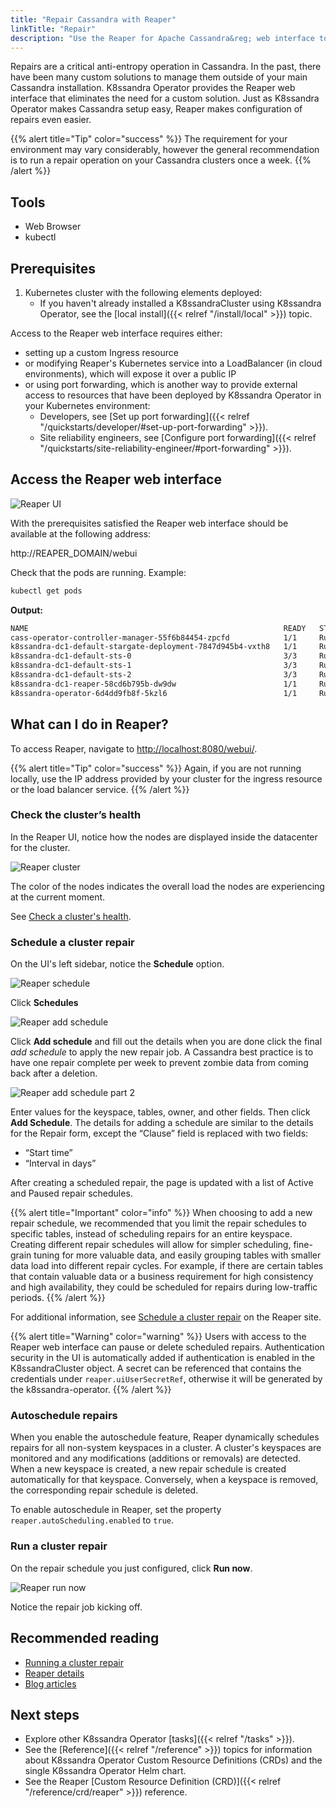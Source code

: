 ```yaml
---
title: "Repair Cassandra with Reaper"
linkTitle: "Repair"
description: "Use the Reaper for Apache Cassandra&reg; web interface to perform repairs."
---
```


Repairs are a critical anti-entropy operation in Cassandra. In the past, there have been many custom solutions to manage them outside of your main Cassandra installation. K8ssandra Operator provides the Reaper web interface that eliminates the need for a custom solution. Just as K8ssandra Operator makes Cassandra setup easy, Reaper makes configuration of repairs even easier.

{{% alert title="Tip" color="success" %}}
The requirement for your environment may vary considerably, however the general recommendation is to run a repair operation on your Cassandra clusters once a week.
{{% /alert %}}

## Tools

* Web Browser
* kubectl

## Prerequisites

1. Kubernetes cluster with the following elements deployed:
   * If you haven't already installed a K8ssandraCluster using K8ssandra Operator, see the [local install]({{< relref "/install/local" >}}) topic.

Access to the Reaper web interface requires either:  

* setting up a custom Ingress resource
* or modifying Reaper's Kubernetes service into a LoadBalancer (in cloud environments), which will expose it over a public IP
* or using port forwarding, which is another way to provide external access to resources that have been deployed by K8ssandra Operator in your Kubernetes environment:  
  * Developers, see [Set up port forwarding]({{< relref "/quickstarts/developer/#set-up-port-forwarding" >}}).  
  * Site reliability engineers, see [Configure port forwarding]({{< relref "/quickstarts/site-reliability-engineer/#port-forwarding" >}}).

## Access the Reaper web interface

![Reaper UI](reaper-main-ui.png)

With the prerequisites satisfied the Reaper web interface should be available at the following address:

http://REAPER_DOMAIN/webui

Check that the pods are running. Example:

```bash
kubectl get pods
```

**Output:**

```bash
NAME                                                         READY   STATUS    RESTARTS   AGE
cass-operator-controller-manager-55f6b84454-zpcfd            1/1     Running   1          10d
k8ssandra-dc1-default-stargate-deployment-7847d945b4-vxth8   1/1     Running   0          10d
k8ssandra-dc1-default-sts-0                                  3/3     Running   0          10d
k8ssandra-dc1-default-sts-1                                  3/3     Running   0          10d
k8ssandra-dc1-default-sts-2                                  3/3     Running   0          10d
k8ssandra-dc1-reaper-58cd6b795b-dw9dw                        1/1     Running   0          10d
k8ssandra-operator-6d4dd9fb8f-5kzl6                          1/1     Running   0          10d
```

## What can I do in Reaper?

To access Reaper, navigate to [http://localhost:8080/webui/](http://localhost:8080/webui/). 

{{% alert title="Tip" color="success" %}}
Again, if you are not running locally, use the IP address provided by your cluster for the ingress resource or the load balancer service.
{{% /alert %}}

### Check the cluster’s health

In the Reaper UI, notice how the nodes are displayed inside the datacenter for the cluster.

![Reaper cluster](reaper-cluster.png)

The color of the nodes indicates the overall load the nodes are experiencing at the current moment.

See [Check a cluster's health](http://cassandra-reaper.io/docs/usage/health/).

### Schedule a cluster repair

On the UI's left sidebar, notice the **Schedule** option.

![Reaper schedule](reaper-schedule.png)

Click **Schedules**

![Reaper add schedule](reaper-add-schedule1.png)

Click **Add schedule** and fill out the details when you are done click the final _add schedule_ to apply the new repair job.  A Cassandra best practice is to have one repair complete per week to prevent zombie data from coming back after a deletion.

![Reaper add schedule part 2](reaper-add-schedule2.png)

Enter values for the keyspace, tables, owner, and other fields. Then click **Add Schedule**. The details for adding a schedule are similar to the details for the Repair form, except the “Clause” field is replaced with two fields:

* “Start time”
* “Interval in days”

After creating a scheduled repair, the page is updated with a list of Active and Paused repair schedules.

{{% alert title="Important" color="info" %}}
When choosing to add a new repair schedule, we recommended that you limit the repair schedules to specific tables, instead of scheduling repairs for an entire keyspace. Creating different repair schedules will allow for simpler scheduling, fine-grain tuning for more valuable data, and easily grouping tables with smaller data load into different repair cycles. For example, if there are certain tables that contain valuable data or a business requirement for high consistency and high availability, they could be scheduled for repairs during low-traffic periods.
{{% /alert %}}

For additional information, see [Schedule a cluster repair](http://cassandra-reaper.io/docs/usage/schedule/) on the Reaper site.

{{% alert title="Warning" color="warning" %}}
Users with access to the Reaper web interface can pause or delete scheduled repairs. Authentication security in the UI is automatically added if authentication is enabled in the K8ssandraCluster object. A secret can be referenced that contains the credentials under `reaper.uiUserSecretRef`, otherwise it will be generated by the k8ssandra-operator.
{{% /alert %}}

### Autoschedule repairs

When you enable the autoschedule feature, Reaper dynamically schedules repairs for all non-system keyspaces in a cluster. A cluster's keyspaces are monitored and any modifications (additions or removals) are detected. When a new keyspace is created, a new repair schedule is created automatically for that keyspace. Conversely, when a keyspace is removed, the corresponding repair schedule is deleted.

To enable autoschedule in Reaper, set the property `reaper.autoScheduling.enabled` to `true`. 

### Run a cluster repair

On the repair schedule you just configured, click **Run now**.

![Reaper run now](reaper-schedule-run-now.png)

Notice the repair job kicking off.

## Recommended reading

* [Running a cluster repair](http://cassandra-reaper.io/docs/usage/single/)
* [Reaper details](http://cassandra-reaper.io/)
* [Blog articles](https://thelastpickle.com/blog/)

## Next steps

* Explore other K8ssandra Operator [tasks]({{< relref "/tasks" >}}).
* See the [Reference]({{< relref "/reference" >}}) topics for information about K8ssandra Operator Custom Resource Definitions (CRDs) and the single K8ssandra Operator Helm chart. 
* See the Reaper [Custom Resource Definition (CRD)]({{< relref "/reference/crd/reaper" >}}) reference.
